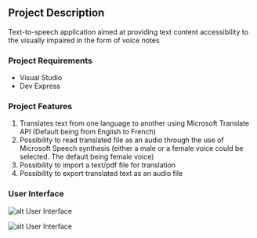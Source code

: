 ## Project Description
Text-to-speech application aimed at providing text content accessibility to the visually impaired in the form of voice notes

### Project Requirements
- Visual Studio
- Dev Express
### Project Features
1. Translates text from one language to another using Microsoft Translate API (Default being from English to French)
2. Possibility to read translated file as an audio through the use of Microsoft Speech synthesis (either a male or a female voice could be selected. The default being female voice)
3. Possibility to import a text/pdf file for translation
4. Possibility to export translated text as an audio file

### User Interface
![alt User Interface](https://github.com/marietta-a/TTS/blob/main/Windows.Main/Resources/UI.PNG)

![alt User Interface](https://github.com/marietta-a/TTS/blob/main/Windows.Main/Resources/UI_2.PNG)

